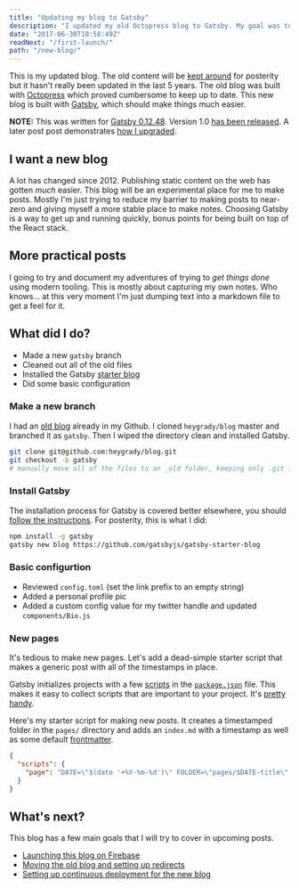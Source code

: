 ```yaml
---
title: "Updating my blog to Gatsby"
description: "I updated my old Octopress blog to Gatsby. My goal was to make it easier to post new content. Gatsby is interesting because it uses a modern React workflow."
date: "2017-06-30T10:58:49Z"
readNext: "/first-launch/"
path: "/new-blog/"
---
```


This is my updated blog. The old content will be [kept around](https://2012.heygrady.com) for posterity but it hasn't really been updated in the last 5 years. The old blog was built with [Octopress](http://octopress.org/) which proved cumbersome to keep up to date. This new blog is built with [Gatsby](https://github.com/gatsbyjs/gatsby), which should make things much easier.

**NOTE:** This was written for [Gatsby 0.12.48](https://github.com/gatsbyjs/gatsby/tree/73dcc32d0041de6057d6328f0563b4e6cfb5e160). Version 1.0 [has been released](https://www.gatsbyjs.org/blog/gatsby-v1/). A later post post demonstrates [how I upgraded](/upgrading-gatsby/).

## I want a new blog
A lot has changed since 2012. Publishing static content on the web has gotten *much* easier. This blog will be an experimental place for me to make posts. Mostly I'm just trying to reduce my barrier to making posts to near-zero and giving myself a more stable place to make notes. Choosing Gatsby is a way to get up and running quickly, bonus points for being built on top of the React stack.

## More practical posts
I going to try and document my adventures of trying to *get things done* using modern tooling. This is mostly about capturing my own notes. Who knows... at this very moment I'm just dumping text into a markdown file to get a feel for it.

## What did I do?
- Made a new `gatsby` branch
- Cleaned out all of the old files
- Installed the Gatsby [starter blog](https://github.com/gatsbyjs/gatsby-starter-blog)
- Did some basic configuration

### Make a new branch
I had an [old blog](https://github.com/heygrady/blog/tree/9d1717812a2562bbb3136faaf0238365f091ace8) already in my Github. I cloned `heygrady/blog` master and branched it as `gatsby`. Then I wiped the directory clean and installed Gatsby.

```bash
git clone git@github.com:heygrady/blog.git
git checkout -b gatsby
# manually move all of the files to an _old folder, keeping only .git in place
```

### Install Gatsby
The installation process for Gatsby is covered better elsewhere, you should [follow the instructions](https://github.com/gatsbyjs/gatsby/blob/v0.12.48/README.md). For posterity, this is what I did:

```bash
npm install -g gatsby
gatsby new blog https://github.com/gatsbyjs/gatsby-starter-blog
```

### Basic configurtion
- Reviewed `config.toml` (set the link prefix to an empty string)
- Added a personal profile pic
- Added a custom config value for my twitter handle and updated `components/Bio.js`

### New pages
It's tedious to make new pages. Let's add a dead-simple starter script that makes a generic post with all of the timestamps in place.

Gatsby initializes projects with a few [scripts](https://docs.npmjs.com/misc/scripts) in the [`package.json`](https://github.com/gatsbyjs/gatsby-starter-blog/blob/6398adac1bc290addc00baf4ff9a3af3256c55db/package.json#L35-L40) file. This makes it easy to collect scripts that are important to your project. It's [pretty handy](https://www.keithcirkel.co.uk/how-to-use-npm-as-a-build-tool/).

Here's my starter script for making new posts. It creates a timestamped folder in the `pages/` directory and adds an `index.md` with a timestamp as well as some default [frontmatter](https://github.com/gatsbyjs/gatsby#frontmatter-and-metadata).

```json
{
  "scripts": {
    "page": "DATE=\"$(date '+%Y-%m-%d')\" FOLDER=\"pages/$DATE-title\" FILE=\"$FOLDER/index.md\" && mkdir $FOLDER && touch $FILE && echo \"---\ntitle: \\\"Title\\\"\ndescription: \\\"Fix me.\\\"\ndate: \\\"$(date '+%Y-%m-%dT%H:%M:%SZ')\\\"\nreadNext: \\\"/fix-me/\\\"\npath: \\\"/title/\\\"\n---\" >> $FILE"
  }
}
```

## What's next?
This blog has a few main goals that I will try to cover in upcoming posts.

- [Launching this blog on Firebase](/first-launch/)
- [Moving the old blog and setting up redirects](/migrating-old-site/)
- [Setting up continuous deployment for the new blog](/deploying-travis/)
